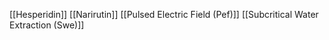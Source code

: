 [[Hesperidin]]
[[Narirutin]]
[[Pulsed Electric Field (Pef)]]
[[Subcritical Water Extraction (Swe)]]
